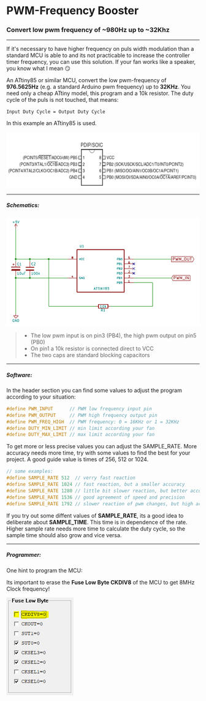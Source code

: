 # PWM-Frequency Booster
### Convert low pwm frequency of  ~980Hz up to ~32Khz
***
If it's necessary to have higher frequency on puls width modulation than a standard MCU is able to and its not practicable to increase the controller timer frequency, you can use this solution.
If your fan works like a speaker, you know what I mean :smirk:

An ATtiny85 or similar MCU, convert the low pwm-frequency of **976.5625Hz** (e.g. a standard Arduino pwm frequency) up to
**32KHz**. You need only a cheap ATtiny model, this program and a 10k resistor. The duty cycle of the puls is not touched, that means:
````
Input Duty Cycle = Output Duty Cycle
````
In this example an ATtiny85 is used.
<p align="left"><img src="img/attinyx5.png" width="550"/></p>

---
##### Schematics:

<p align="left"><img src="img/schematic.png" width="550"/></p>

>- The low pwm input is on pin3 (PB4), the high pwm output on pin5 (PB0)
>- On pin1 a 10k resistor is connected direct to VCC
>- The two caps are standard blocking capacitors
  
---
##### Software:

In the header section you can find some values to adjust the program according to your situation:
```c
#define PWM_INPUT      // PWM low frequency input pin
#define PWM_OUTPUT     // PWM high frequency output pin
#define PWM_FREQ_HIGH  // PWM frequency: 0 = 16KHz or 1 = 32KHz
#define DUTY_MIN_LIMIT // min limit according your fan 
#define DUTY_MAX_LIMIT // max limit according your fan
```

To get more or less precise values you can adjust the SAMPLE_RATE. More accuracy needs more time, try with some values to find the best for your project. A good guide value is times of 256, 512 or 1024.
```c
// some examples:
#define SAMPLE_RATE 512  // verry fast reaction
#define SAMPLE_RATE 1024 // fast reaction, but a smaller accuracy
#define SAMPLE_RATE 1280 // little bit slower reaction, but better accuracy
#define SAMPLE_RATE 1536 // good agreement of speed and precision
#define SAMPLE_RATE 1792 // slower reaction of pwm changes, but high accuracy
```
If you try out some diffent values of **SAMPLE_RATE**, its a good idea to deliberate about **SAMPLE_TIME**. This time is in dependence of the rate. Higher sample rate needs more time to calculate the duty cycle, so the sample time should also grow and vice versa.
***
##### Programmer:

One hint to program the MCU:

Its important to erase the **Fuse Low Byte CKDIV8** of the MCU to get 8MHz Clock frequency!
<p align="left"><img src="img/fuselb.png"/><align="right" img src="img/fuses_atmelice.png"/></p>
